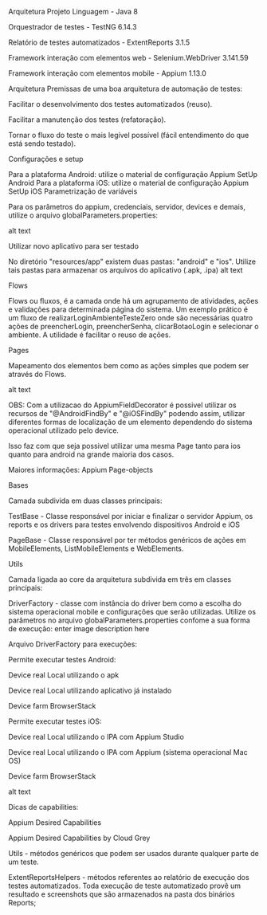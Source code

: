 Arquitetura Projeto
Linguagem - Java 8

Orquestrador de testes - TestNG 6.14.3

Relatório de testes automatizados - ExtentReports 3.1.5

Framework interação com elementos web - Selenium.WebDriver 3.141.59

Framework interação com elementos mobile - Appium 1.13.0

Arquitetura
Premissas de uma boa arquitetura de automação de testes:

Facilitar o desenvolvimento dos testes automatizados (reuso).

Facilitar a manutenção dos testes (refatoração).

Tornar o fluxo do teste o mais legível possível (fácil entendimento do que está sendo testado).

Configurações e setup

Para a plataforma Android: utilize o material de configuração Appium SetUp Android
Para a plataforma iOS: utilize o material de configuração Appium SetUp iOS
Parametrização de variáveis

Para os parâmetros do appium, credenciais, servidor, devices e demais, utilize o arquivo globalParameters.properties:

alt text

Utilizar novo aplicativo para ser testado

No diretório "resources/app" existem duas pastas: "android" e "ios". Utilize tais pastas para armazenar os arquivos do aplicativo (.apk, .ipa)
alt text

Flows

Flows ou fluxos, é a camada onde há um agrupamento de atividades, ações e validações para determinada página do sistema. Um exemplo prático é um fluxo de realizarLoginAmbienteTesteZero onde são necessárias quatro ações de preencherLogin, preencherSenha, clicarBotaoLogin e selecionar o ambiente. A utilidade é facilitar o reuso de ações.

Pages

Mapeamento dos elementos bem como as ações simples que podem ser através do Flows.

alt text

OBS: Com a utilizacao do AppiumFieldDecorator é possivel utilizar os recursos de "@AndroidFindBy" e "@iOSFindBy" podendo assim, utilizar diferentes formas de localização de um elemento dependendo do sistema operacional utilizado pelo device.

Isso faz com que seja possivel utilizar uma mesma Page tanto para ios quanto para android na grande maioria dos casos.

Maiores informações: Appium Page-objects

Bases

Camada subdivida em duas classes principais:

TestBase - Classe responsável por iniciar e finalizar o servidor Appium, os reports e os drivers para testes envolvendo dispositivos Android e iOS

PageBase - Classe responsável por ter métodos genéricos de ações em MobileElements, ListMobileElements e WebElements.

Utils

Camada ligada ao core da arquitetura subdivida em três em classes principais:

DriverFactory - classe com instância do driver bem como a escolha do sistema operacional mobile e configurações que serão utilizadas. Utilize os parâmetros no arquivo globalParameters.properties confome a sua forma de execução:
enter image description here

Arquivo DriverFactory para execuções:

Permite executar testes Android:

Device real Local utilizando o apk

Device real Local utilizando aplicativo já instalado

Device farm BrowserStack

Permite executar testes iOS:

Device real Local utilizando o IPA com Appium Studio

Device real Local utilizando o IPA com Appium (sistema operacional Mac OS)

Device farm BrowserStack

alt text

Dicas de capabilities:

Appium Desired Capabilities

Appium Desired Capabilities by Cloud Grey

Utils - métodos genéricos que podem ser usados durante qualquer parte de um teste.

ExtentReportsHelpers - métodos referentes ao relatório de execução dos testes automatizados. Toda execução de teste automatizado provê um resultado e screenshots que são armazenados na pasta dos binários Reports;
